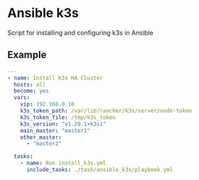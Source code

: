 # Ansible k3s
Script for installing and configuring k3s in Ansible

## Example

```yaml
---
- name: Install K3s HA Cluster
  hosts: all
  become: yes
  vars:
    vip: 192.168.0.10
    k3s_token_path: /var/lib/rancher/k3s/server/node-token
    k3s_token_file: /tmp/k3s_token
    k3s_version: "v1.29.1+k3s1"
    main_master: "master1"
    other_master: 
      - "master2"

  tasks:
    - name: Run install_k3s.yml
      include_tasks: ./task/ansible_k3s/playbook.yml
```